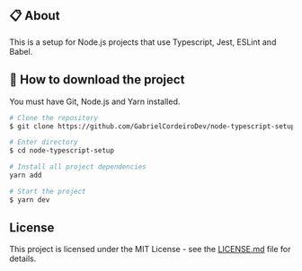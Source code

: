 ## 📋 About

This is a setup for Node.js projects that use Typescript, Jest, ESLint and Babel.

## 📁 How to download the project

You must have Git, Node.js and Yarn installed.

```bash
# Clone the repository
$ git clone https://github.com/GabrielCordeiroDev/node-typescript-setup

# Enter directory
$ cd node-typescript-setup

# Install all project dependencies
yarn add

# Start the project
$ yarn dev
```

## License

This project is licensed under the MIT License - see the [LICENSE.md](https://github.com/GabrielCordeiroDev/node-typescript-setup/blob/main/LICENSE) file for details.
